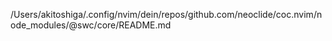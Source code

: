 /Users/akitoshiga/.config/nvim/dein/repos/github.com/neoclide/coc.nvim/node_modules/@swc/core/README.md